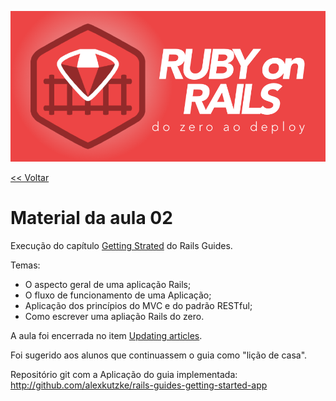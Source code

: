 [//]: # (Title:	Ruby on Rails: do zero ao deploy - 02)
[//]: # (Author:	Prof. Dr. Alexander Robert Kutzke)
[//]: # (Date:		06/02/2017)

![Logo do Curso](logo.png "Logo do Curso")

[<< Voltar](index.html)

# Material da aula 02

Execução do capítulo [Getting Strated](http://guides.rubyonrails.org/getting_started.html) do Rails Guides.

Temas:

* O aspecto geral de uma aplicação Rails;
* O fluxo de funcionamento de uma Aplicação;
* Aplicação dos princípios do MVC e do padrão RESTful;
* Como escrever uma apliação Rails do zero.

A aula foi encerrada no item [Updating articles](http://guides.rubyonrails.org/getting_started.html#updating-articles).

Foi sugerido aos alunos que continuassem o guia como "lição de casa".

Repositório git com a Aplicação do guia implementada: http://github.com/alexkutzke/rails-guides-getting-started-app
